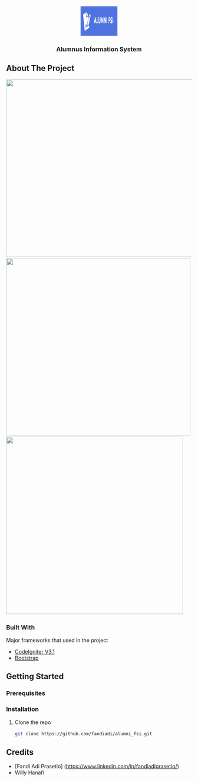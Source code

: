<br />

<p align="center">
  <a href="https://github.com/fandiadi/alumni_fsi">
    <img src="images/AlumniFSI.png" alt="Logo" width="100" height="80">
  </a>

<h3 align="center">Alumnus Information System</h3>

<!-- ABOUT THE PROJECT -->
## About The Project
<p float="bottom">
  <img src="https://github.com/fandiadi/alumni_fsi/images/Home.png" width="720" height="480">
  <img src="https://github.com/fandiadi/alumni_fsi/images/Home.png" width="500" height="480">
  <img src="https://github.com/fandiadi/alumni_fsi/images/Home.png" width="480" height="480">
</p>


### Built With
Major frameworks that used in the project
* [CodeIgniter V3.1](https://codeigniter.com/)
* [Bootstrap](https://getbootstrap.com/)


<!-- GETTING STARTED -->
## Getting Started

### Prerequisites


### Installation

1. Clone the repo
   ```sh
   git clone https://github.com/fandiadi/alumni_fsi.git
   ```

<!-- CONTACT -->
## Credits
* [Fandi Adi Prasetio] (https://www.linkedin.com/in/fandiadiprasetio/)
* Willy Hanafi

